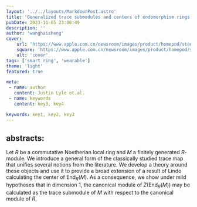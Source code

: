 ```yaml
---
layout: '../../layouts/MarkdownPost.astro'
title: 'Generalized trace submodules and centers of endomorphism rings'
pubDate: 2023-11-05 23:08:49
description: ''
author: 'wanghaisheng'
cover:
    url: 'https://www.apple.com.cn/newsroom/images/product/homepod/standard/Apple-HomePod-hero-230118_big.jpg.large_2x.jpg'
    square: 'https://www.apple.com.cn/newsroom/images/product/homepod/standard/Apple-HomePod-hero-230118_big.jpg.large_2x.jpg'
    alt: 'cover'
tags: ['smart ring', 'wearable'] 
theme: 'light'
featured: true

meta:
 - name: author
   content: Justin Lyle et.al.
 - name: keywords
   content: key3, key4

keywords: key1, key2, key3
---
```


## abstracts:
Let $R$ be a commutative Noetherian local ring and $M$ a finitely generated $R$-module. We introduce a general form of the classically studied trace map that unifies several notions from the literature. We develop a theory around these objects and use it to provide a broad extension of a result of Lindo calculating the center of $\operatorname{End}_R(M)$. As a consequence, we show under mild hypotheses that in dimension $1$, the canonical module of $Z(\operatorname{End}_R(M))$ may be calculated as the trace submodule of $M$ with respect to the canonical module of $R$.
